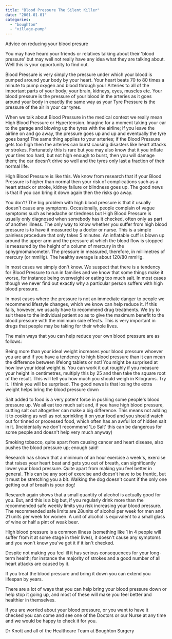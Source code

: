 ```yaml
---
title: "Blood Pressure The Silent Killer"
date: "2001-01-01"
categories: 
  - "boughton"
  - "village-pump"
---
```


Advice on reducing your blood presure

You may have heard your friends or relatives talking about their 'blood pressure' but may well not really have any idea what they are talking about. Well this is your opportunity to find out.

Blood Pressure is very simply the pressure under which your blood is pumped around your body by your heart. Your heart beats 70 to 80 times a minute to pump oxygen and blood through your Arteries to all of the important parts of your body; your brain, kidneys, eyes, muscles etc. Your blood pressure is the pressure of your blood in the arteries as it goes around your body in exactly the same way as your Tyre Pressure is the pressure of the air in your car tyres.

When we talk about Blood Pressure in the medical context we really mean High Blood Pressure or Hypertension. Imagine for a moment taking your car to the garage and blowing up the tyres with the airline; if you leave the airline on and go away, the pressure goes up and up and eventually the tyre goes bang! The same thing applies to your arteries; if the Blood Pressure gets too high then the arteries can burst causing disasters like heart attacks or strokes. Fortunately this is rare but you may also know that it you inflate your tires too hard, but not high enough to burst, then you will damage them; the car doesn't drive so well and the tyres only last a fraction of their normal life.

High Blood Pressure is like this. We know from research that if your Blood Pressure is higher than normal then your risk of complications such as a heart attack or stroke, kidney failure or blindness goes up. The good news is that if you can bring it down again then the risks go away.

You don't! The big problem with high blood pressure is that it usually doesn't cause any symptoms. Occasionally, people complain of vague symptoms such as headache or tiredness but High Blood Pressure is usually only diagnosed when somebody has it checked, often only as part of another illness. The only way to know whether you suffer from high blood pressure is to have it measured by a doctor or nurse. This is a simple painless procedure that only takes 5 minutes. An inflatable cuff is blown up around the upper arm and the pressure at which the blood flow is stopped is measured by the height of a column of mercury in the sphygmomanometer. The pressure in measured, therefore, in millimetres of mercury (or mmHg). The healthy average is about 120/80 mmHg.

In most cases we simply don't know. We suspect that there is a tendency for Blood Pressure to run in families and we know that some things make it worse, for instance being overweight or eating too much salt. In most cases though we never find out exactly why a particular person suffers with high blood pressure.

In most cases where the pressure is not an immediate danger to people we recommend lifestyle changes, which we know can help reduce it. If this fails, however, we usually have to recommend drug treatments. We try to suit these to the individual patient so as to give the maximum benefit to the blood pressure with the minimum side effects. This is very important in drugs that people may be taking for their whole lives.

The main ways that you can help reduce your own blood pressure are as follows:

Being more than your ideal weight increases your blood pressure whoever you are and if you have a tendency to high blood pressure than it can mean the difference between lifelong tablets or not! You might be surprised at how low your ideal weight is. You can work it out roughly if you measure your height in centimetres, multiply this by 25 and then take the square root of the result. This will tell you how much you should weigh in Kilograms. Try it. I think you will be surprised. The good news is that losing the extra weight helps bring the blood pressure down

Salt added to food is a very potent force in pushing some people's blood pressure up. We all eat too much salt and, if you have high blood pressure, cutting salt out altogether can make a big difference. This means not adding it to cooking as well as not sprinkling it on your food and you should watch out for tinned or processed food, which often has an awful lot of hidden salt in it. (Incidentally we don't recommend 'Lo Salt' this can be dangerous for some people and doesn't help very much anyway)

Smoking tobacco, quite apart from causing cancer and heart disease, also pushes the blood pressure up; enough said!

Research has shown that a minimum of an hour exercise a week's, exercise that raises your heart beat and gets you out of breath, can significantly lower your blood pressure. Quite apart from making you feel better in general. This can be any sort of exercise and doesn't have to be frantic, but it must be stretching you a bit. Walking the dog doesn't count if the only one getting out of breath is your dog!

Research again shows that a small quantity of alcohol is actually good for you. But, and this is a big but, if you regularly drink more than the recommended safe weekly limits you risk increasing your blood pressure. The recommended safe limits are 28units of alcohol per week for men and 21 units per week for women. A unit of alcohol is equivalent to a small glass of wine or half a pint of weak beer.

High blood pressure is a common illness (something like 1 in 4 people will suffer from it at some stage in their lives), it doesn't cause any symptoms and you won't know you've got it if it isn't checked.

Despite not making you feel ill it has serious consequences for your long-term health; for instance the majority of strokes and a good number of all heart attacks are caused by it.

If you treat the blood pressure and bring it down you can extend you lifespan by years.

There are a lot of ways that you can help bring your blood pressure down or help stop it going up, and most of these will make you feel better and healthier in themselves.

If you are worried about your blood pressure, or you want to have it checked you can come and see one of the Doctors or our Nurse at any time and we would be happy to check it for you.

Dr Knott and all of the Healthcare Team at Boughton Surgery
